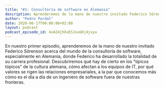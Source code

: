 ```yaml
---
title: "#1: Consultoría de software en Alemania"
description: Aprenderemos de la mano de nuestro invitado Federico Sörenson acerca del mundo de la consultoría de software, especialmente en Alemania, donde Federico ha desarrollado la totalidad de su carrera profesional
author: "Pedro Pardal"
date: 2020-06-17T00:00:00+02:00
layout: podcast
podcast_episode_id: 4vA24jhXuESJxuGKj4jxya
---
```


En nuestro primer episodio, aprenderemos de la mano de nuestro invitado Federico Sörenson acerca del mundo de la consultoría de software, especialmente en Alemania, donde Federico ha desarrollado la totalidad de su carrera profesional. Descubriremos qué hay de cierto en los "típicos tópicos" de la cultura alemana, cómo afectan a los equipos de IT, por qué valores se rigen las relaciones empresariales, a la par que conocemos más cómo es el día a día de un ingeniero de software fuera de nuestras fronteras.
